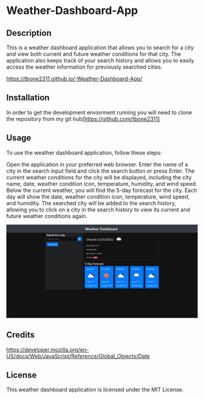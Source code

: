 # Weather-Dashboard-App

## Description

This is a weather dashboard application that allows you to search for a city and view both current and future weather conditions for that city. The application also keeps track of your search history and allows you to easily access the weather information for previously searched cities.

 https://tbone2311.github.io/-Weather-Dashboard-App/

## Installation

In order to get the development enviorment running you will need to clone the repository from my git hub[https://github.com/tbone2311]

## Usage

To use the weather dashboard application, follow these steps:

Open the application in your preferred web browser.
Enter the name of a city in the search input field and click the search button or press Enter.
The current weather conditions for the city will be displayed, including the city name, date, weather condition icon, temperature, humidity, and wind speed.
Below the current weather, you will find the 5-day forecast for the city. Each day will show the date, weather condition icon, temperature, wind speed, and humidity.
The searched city will be added to the search history, allowing you to click on a city in the search history to view its current and future weather conditions again.

![Screenshot](assets/images/Untitled.png)
   

## Credits

https://developer.mozilla.org/en-US/docs/Web/JavaScript/Reference/Global_Objects/Date

## License

This weather dashboard application is licensed under the MIT License.